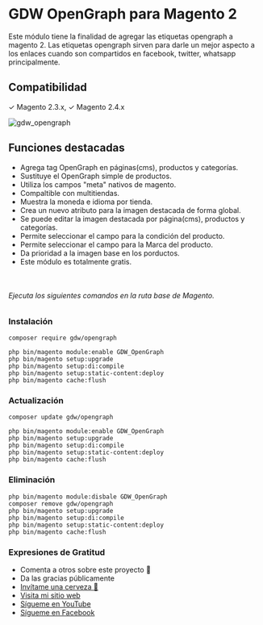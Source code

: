 # GDW OpenGraph para Magento 2
Este módulo tiene la finalidad de agregar las etiquetas opengraph a magento 2.
Las etiquetas opengraph sirven para darle un mejor aspecto a los enlaces cuando son compartidos en facebook, twitter, whatsapp principalmente.
## Compatibilidad
✓ Magento 2.3.x, ✓ Magento 2.4.x

![gdw_opengraph](https://gestiondigitalweb.com/github_assets/gdw_opengraph/gdw_open_graph_base.png)

## Funciones destacadas
* Agrega tag OpenGraph en páginas(cms), productos y categorías.
* Sustituye el OpenGraph simple de productos.
* Utiliza los campos "meta" nativos de magento.
* Compaltible con multitiendas.
* Muestra la moneda e idioma por tienda.
* Crea un nuevo atributo para la imagen destacada de forma global.
* Se puede editar la imagen destacada por página(cms), productos y categorías.
* Permite seleccionar el campo para la condición del producto.
* Permite seleccionar el campo para la Marca del producto.
* Da prioridad a la imagen base en los porductos.
* Este módulo es totalmente gratis.
<br/>

###### Ejecuta los siguientes comandos en la ruta base de Magento.

### Instalación

```
composer require gdw/opengraph

php bin/magento module:enable GDW_OpenGraph
php bin/magento setup:upgrade
php bin/magento setup:di:compile
php bin/magento setup:static-content:deploy
php bin/magento cache:flush
```

### Actualización

```
composer update gdw/opengraph

php bin/magento module:enable GDW_OpenGraph
php bin/magento setup:upgrade
php bin/magento setup:di:compile
php bin/magento setup:static-content:deploy
php bin/magento cache:flush
```

### Eliminación

```
php bin/magento module:disbale GDW_OpenGraph
composer remove gdw/opengraph
php bin/magento setup:upgrade
php bin/magento setup:di:compile
php bin/magento setup:static-content:deploy
php bin/magento cache:flush
```

### Expresiones de Gratitud

* Comenta a otros sobre este proyecto 📢
* Da las gracias públicamente
* [Invítame una cerveza 🍺](https://www.paypal.me/gestiondigitalweb)
* [Visita mi sitio web](https://gestiondigitalweb.com/?utm_source=github&utm_medium=gdw&utm_campaign=opengraph&utm_id=link)
* [Sígueme en YouTube](https://www.youtube.com/c/Gestiondigitalweb)
* [Sígueme en Facebook](https://www.facebook.com/GestionDigitalWeb)